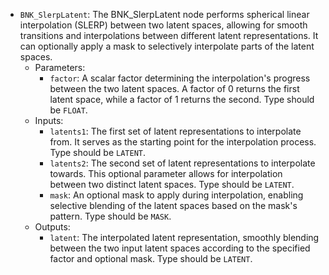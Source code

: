 - `BNK_SlerpLatent`: The BNK_SlerpLatent node performs spherical linear interpolation (SLERP) between two latent spaces, allowing for smooth transitions and interpolations between different latent representations. It can optionally apply a mask to selectively interpolate parts of the latent spaces.
    - Parameters:
        - `factor`: A scalar factor determining the interpolation's progress between the two latent spaces. A factor of 0 returns the first latent space, while a factor of 1 returns the second. Type should be `FLOAT`.
    - Inputs:
        - `latents1`: The first set of latent representations to interpolate from. It serves as the starting point for the interpolation process. Type should be `LATENT`.
        - `latents2`: The second set of latent representations to interpolate towards. This optional parameter allows for interpolation between two distinct latent spaces. Type should be `LATENT`.
        - `mask`: An optional mask to apply during interpolation, enabling selective blending of the latent spaces based on the mask's pattern. Type should be `MASK`.
    - Outputs:
        - `latent`: The interpolated latent representation, smoothly blending between the two input latent spaces according to the specified factor and optional mask. Type should be `LATENT`.
